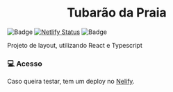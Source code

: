 <h1 align="center">
    Tubarão da Praia
</h1>

![Badge](https://img.shields.io/static/v1?label=VERSION&message=v1.9.0&style=flat&logo=React)
[![Netlify Status](https://api.netlify.com/api/v1/badges/3c2dca79-a274-41a9-95dc-47ac7bb0817c/deploy-status)](https://app.netlify.com/sites/tubarao/deploys)
![Badge](https://img.shields.io/static/v1?label=lisence&message=MIT&style=flat&color=green)

Projeto de layout, utilizando React e Typescript

### 💻 Acesso

Caso queira testar, tem um deploy no [Nelify](https://tubarao.netlify.app/).